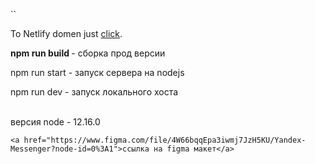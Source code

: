 `` <p>To Netlify domen just <a href="https://angry-agnesi-d0e795.netlify.app">click</a>.</p>
    <p> <strong> npm run build </strong> - сборка прод версии </p>
    <p> npm run start - запуск сервера на nodejs </p> 
    <p> npm run dev - запуск локального хоста <p>  
    версия node - 12.16.0
    
    
    <a href="https://www.figma.com/file/4W66bqqEpa3iwmj7JzH5KU/Yandex-Messenger?node-id=0%3A1">ссылка на figma макет</a>